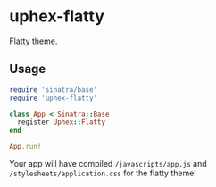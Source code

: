 uphex-flatty
============

Flatty theme.

Usage
-----

```ruby
require 'sinatra/base'
require 'uphex-flatty'

class App < Sinatra::Base
  register Uphex::Flatty
end

App.run!
```

Your app will have compiled `/javascripts/app.js` and `/stylesheets/application.css` for the flatty theme!
